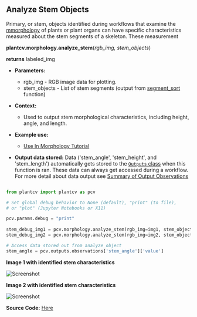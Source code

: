 ## Analyze Stem Objects

Primary, or stem, objects identified during workflows that examine the [mmorphology](morphology_tutorial.md) of 
plants or plant organs can have specific characteristics measured about the stem segments of a skeleton. These measurement

**plantcv.morphology.analyze_stem**(*rgb_img, stem_objects*)

**returns** labeled_img

- **Parameters:**
    - rgb_img - RGB image data for plotting.
    - stem_objects - List of stem segments (output from [segment_sort](segment_sort.md) function)
- **Context:**
    - Used to output stem morphological characteristics, including height, angle, and length.
- **Example use:**
    - [Use In Morphology Tutorial](morphology_tutorial.md)


- **Output data stored:** Data ('stem_angle', 'stem_height', and 'stem_length') 
    automatically gets stored to the [`Outputs` class](outputs.md) when this function is ran. 
    These data can always get accessed during a workflow. For more detail about data output see 
    [Summary of Output Observations](output_measurements.md#summary-of-output-observations)
    
 ```python

from plantcv import plantcv as pcv

# Set global debug behavior to None (default), "print" (to file), 
# or "plot" (Jupyter Notebooks or X11)

pcv.params.debug = "print"
    
stem_debug_img1 = pcv.morphology.analyze_stem(rgb_img=img1, stem_objects=stem_objects1)
stem_debug_img2 = pcv.morphology.analyze_stem(rgb_img=img2, stem_objects=stem_objects2)

# Access data stored out from analyze_object
stem_angle = pcv.outputs.observations['stem_angle']['value']

```

**Image 1 with identified stem characteristics**

![Screenshot](img/documentation_images/.jpg)

**Image 2 with identified stem characteristics**

![Screenshot](img/documentation_images/)

**Source Code:** [Here](https://github.com/danforthcenter/plantcv/blob/master/plantcv/plantcv/analyze_object.py)
